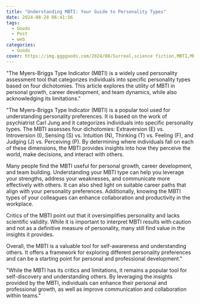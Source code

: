 ```yaml
---
title: "Understanding MBTI: Your Guide to Personality Types"
date: 2024-08-28 06:41:56
tags:
  - Goods
  - Post
  - web
categories:
  - Goods
cover: https://img.ggggoods.com/2024/08/Surreal,science fiction,MBTI,MBTI,technology,tech,diagrams,renderings,colors_20240830_00001_.png
---
```


"The Myers-Briggs Type Indicator (MBTI) is a widely used personality assessment tool that categorizes individuals into specific personality types based on four dichotomies. This article explores the utility of MBTI in personal growth, career development, and team dynamics, while also acknowledging its limitations."

"The Myers-Briggs Type Indicator (MBTI) is a popular tool used for understanding personality preferences. It is based on the work of psychiatrist Carl Jung and it categorizes individuals into specific personality types. The MBTI assesses four dichotomies: Extraversion (E) vs. Introversion (I), Sensing (S) vs. Intuition (N), Thinking (T) vs. Feeling (F), and Judging (J) vs. Perceiving (P). By determining where individuals fall on each of these dimensions, the MBTI provides insights into how they perceive the world, make decisions, and interact with others.

Many people find the MBTI useful for personal growth, career development, and team building. Understanding your MBTI type can help you leverage your strengths, address your weaknesses, and communicate more effectively with others. It can also shed light on suitable career paths that align with your personality preferences. Additionally, knowing the MBTI types of your colleagues can enhance collaboration and productivity in the workplace.

Critics of the MBTI point out that it oversimplifies personality and lacks scientific validity. While it is important to interpret MBTI results with caution and not as a definitive measure of personality, many still find value in the insights it provides.

Overall, the MBTI is a valuable tool for self-awareness and understanding others. It offers a framework for exploring different personality preferences and can be a starting point for personal and professional development."

"While the MBTI has its critics and limitations, it remains a popular tool for self-discovery and understanding others. By leveraging the insights provided by the MBTI, individuals can enhance their personal and professional growth, as well as improve communication and collaboration within teams."
